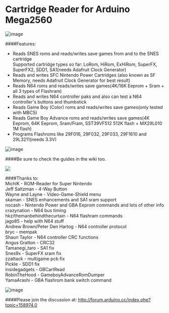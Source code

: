 # Cartridge Reader for Arduino Mega2560

![image](https://dl.dropboxusercontent.com/u/20912715/snes/Snes_Cart_Reader_Mega_Shield/wiki/v82_top.jpg)    

####Features:  
- Reads SNES roms and reads/writes save games from and to the SNES cartridge  
  Supported cartridge types so far: LoRom, HiRom, ExHiRom, SuperFX, SuperFX2, SDD1, SA1(needs Adafruit Clock Generator)  
- Reads and writes SFC Nintendo Power Cartridges (also known as SF Memory, needs Adafruit Clock Generator for best result)  
- Reads N64 roms and reads/writes save games(4K/16K Eeprom + Sram + all 3 types of Flashram)   
- Reads and writes N64 controller paks and also can test a N64 controller's buttons and thumbstick   
- Reads Game Boy (Color) roms and reads/writes save games(only tested with MBC5)   
- Reads Game Boy Advance roms and reads/writes save games(4K Eeprom, 64K Eeprom, Sram/Fram, SST39VF512 512K flash + MX29L010 1M flash)   
- Programs Flashroms like 29F016, 29F032, 29F033, 29F1610 and 29L3211(needs 3.3V)   

![image](https://dl.dropboxusercontent.com/u/20912715/snes/Snes_Cart_Reader_Mega_Shield/wiki/v82_back.jpg)    

####Be sure to check the guides in the wiki too.

[![](https://dl.dropboxusercontent.com/u/20912715/snes/Snes_Cart_Reader_Mega_Shield/wiki/video.jpg)](https://www.youtube.com/watch?v=lTuarlsCCuY)   

####Thanks to:  
   MichlK - ROM-Reader for Super Nintendo   
   Jeff Saltzman - 4-Way Button   
   Wayne and Layne - Video-Game-Shield menu   
   skaman - SNES enhancements and SA1 sram support   
   nocash - Nintendo Power and GBA Eeprom commands and lots of other info   
   crazynation - N64 bus timing   
   hkz/themanbehindthecurtain - N64 flashram commands   
   jago85 - help with N64 stuff   
   Andrew Brown/Peter Den Hartog - N64 controller protocol   
   bryc - mempak   
   Shaun Taylor - N64 controller CRC functions   
   Angus Gratton - CRC32   
   Tamanegi_taro - SA1 fix   
   Snes9x - SuperFX sram fix   
   zzattack - multigame pcb fix  
   Pickle - SDD1 fix   
   insidegadgets - GBCartRead   
   RobinTheHood - GameboyAdvanceRomDumper   
   YamaArashi - GBA flashrom bank switch command    

![image](https://dl.dropboxusercontent.com/u/20912715/snes/Snes_Cart_Reader_Mega_Shield/wiki/v82_components.jpg)   

####Please join the discussion at: http://forum.arduino.cc/index.php?topic=158974.0   
